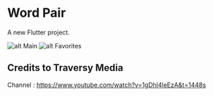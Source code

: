# Word Pair

A new Flutter project.

![alt Main](https://github.com/jerichogragasin/testapp/blob/master/screenshots/homepage.jpg?raw=true)
![alt Favorites](https://github.com/jerichogragasin/testapp/blob/master/screenshots/saved.jpg?raw=true)

## Credits to Traversy Media
Channel : https://www.youtube.com/watch?v=1gDhl4leEzA&t=1448s

